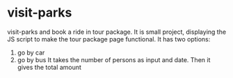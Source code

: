 # visit-parks
 visit-parks and book a ride in tour package. It is small project, displaying the JS script to make the tour package page functional.
 It has two options:
 1. go by car
 2. go by bus
It takes the number of persons as input and date. Then it gives the total amount
